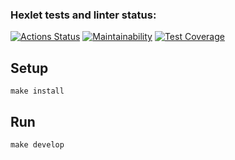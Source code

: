 ### Hexlet tests and linter status:
[![Actions Status](https://github.com/MikRyam/frontend-project-11/workflows/hexlet-check/badge.svg)](https://github.com/MikRyam/frontend-project-11/actions)
[![Maintainability](https://api.codeclimate.com/v1/badges/505f46a84e4e3bdc5e73/maintainability)](https://codeclimate.com/github/MikRyam/frontend-project-11/maintainability)
[![Test Coverage](https://api.codeclimate.com/v1/badges/505f46a84e4e3bdc5e73/test_coverage)](https://codeclimate.com/github/MikRyam/frontend-project-11/test_coverage)



## Setup

```make install```


## Run

```make develop```

